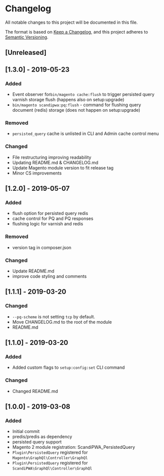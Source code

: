 # Changelog
All notable changes to this project will be documented in this file.

The format is based on [Keep a Changelog](https://keepachangelog.com/en/1.0.0/),
and this project adheres to [Semantic Versioning](https://semver.org/spec/v2.0.0.html).

## [Unreleased]

## [1.3.0] - 2019-05-23
### Added
-  Event observer for`bin/magento cache:flush` to trigger persisted query varnish storage flush (happens also on 
setup:upgrade)
- `bin/magento scandipwa:pq:flush` - command for flushing query document (redis) storage (does not happen on 
setup:upgrade)

### Removed
- `persisted_query` cache is unlisted in CLI and Admin cache control menu

### Changed
- File restructuring improving readability
- Updating README.md & CHANGELOG.md
- Update Magento module version to fit release tag
- Minor CS improvements

## [1.2.0] - 2019-05-07
### Added
- flush option for persisted query redis
- cache control for PQ and PQ responses
- flushing logic for varnish and redis

### Removed
- version tag in composer.json  

### Changed    
- Update README.md    
- improve code styling and comments

## [1.1.1] - 2019-03-20
### Changed
- `--pq-scheme` is not setting `tcp` by default.
- Move CHANGELOG.md to the root of the module
- README.md

## [1.1.0] - 2019-03-20
### Added
- Added custom flags to `setup:config:set` CLI command

### Changed
- Changed README.md 

## [1.0.0] - 2019-03-08
### Added
- Initial commit
- predis/predis as dependency
- persisted query support
- Magento 2 module registration: ScandiPWA_PersistedQuery
- `Plugin\PersistedQuery` registered for `Magento\GraphQl\Controller\GraphQl`
- `Plugin\PersistedQuery` registered for `ScandiPWA\GraphQl\Controller\GraphQl`

